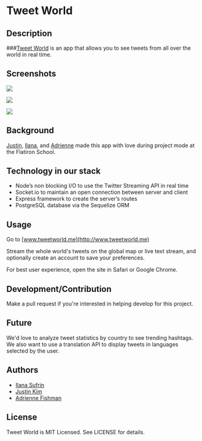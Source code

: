 Tweet World
=======================


## Description

###[Tweet World](http://www.tweetworld.me) is an app that allows you to see tweets from all over the world in real time.

## Screenshots

![](http://i.imgur.com/3klapJB.png)

![](http://i.imgur.com/JCMjLaa.png)

![](http://i.imgur.com/2jSQGO6.png)

## Background

[Justin](https://github.com/jusjmkim), [Ilana](https://github.com/ilanasufrin), and [Adrienne](https://github.com/adriennefishman) made this app with love during project mode at the Flatiron School.

## Technology in our stack


- Node’s non blocking I/O to use the Twitter Streaming API in real time
- Socket.io to maintain an open connection between server and client
- Express framework to create the server’s routes
- PostgreSQL database via the Sequelize ORM


## Usage

Go to [www.tweetworld.me](http://www.tweetworld.me)


Stream the whole world's tweets on the global map or live text stream, and optionally create an account to save your preferences.

For best user experience, open the site in Safari or Google Chrome.


## Development/Contribution

Make a pull request if you're interested in helping develop for this project.

## Future

We'd love to analyze tweet statistics by country to see trending hashtags. We also want to use a translation API to display tweets in languages selected by the user.

## Authors

- [Ilana Sufrin](https://twitter.com/IlanaSufrin)
- [Justin Kim](https://twitter.com/jusjmkim)
- [Adrienne Fishman](https://twitter.com/adofish7)

## License

Tweet World is MIT Licensed. See LICENSE for details.

